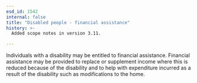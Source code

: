 ```yaml
---
esd_id: 1542
internal: false
title: "Disabled people - financial assistance"
history: >-
  Added scope notes in version 3.11.

---
```


Individuals with a disability may be entitled to financial assistance.  Financial assistance may be provided to replace or supplement income where this is reduced because of the disability and to help with expenditure incurred as a result of the disability such as modifications to the home.

